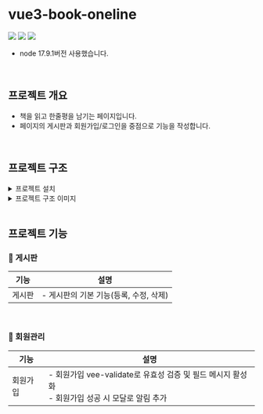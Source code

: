 # vue3-book-oneline
<a href="https://velog.io/@seondal"><img src="https://img.shields.io/badge/Vue.js-4FC08D?style=flat-round&logo=Vue.js&logoColor=white"/></a>
<a href="https://velog.io/@seondal"><img src="https://img.shields.io/badge/Node.js-339933?style=flat-round&logo=Node.js&logoColor=white"/></a>
<a href="https://velog.io/@seondal"><img src="https://img.shields.io/badge/MySQL-4479A1?style=flat-round&logo=MySQL&logoColor=white"/></a>

- node 17.9.1버전 사용했습니다.
<br />

## 프로젝트 개요
- 책을 읽고 한줄평을 남기는 페이지입니다.
- 페이지의 게시판과 회원가입/로그인을 중점으로 기능을 작성합니다.

<br />

## 프로젝트 구조
<details>
<summary>프로젝트 설치</summary>
<div>
<br />

## Project setup
```
npm install
```

### Compiles and hot-reloads for development
```
npm run serve
```

### Compiles and minifies for production
```
npm run build
```

### Lints and fixes files
```
npm run lint
```
</div>
</details> 

<details>
<summary>프로젝트 구조 이미지</summary>
<div>
<img src="https://user-images.githubusercontent.com/87456904/199190724-24fd03b2-db4f-4846-bcf0-6599fe4c968f.png" width="450" height="350"/>
</div>
</details> 
<br />

## 프로젝트 기능

### 🔎 게시판 
| 기능 | 설명 |
|-----|-----|
| 게시판 | - 게시판의 기본 기능(등록, 수정, 삭제)
<br />

### 🔎 회원관리
| 기능 | 설명 |
|-----|-----|
| 회원가입 | - 회원가입 vee-validate로 유효성 검증 및 필드 메시지 활성화 <br /> - 회원가입 성공 시 모달로 알림 추가 